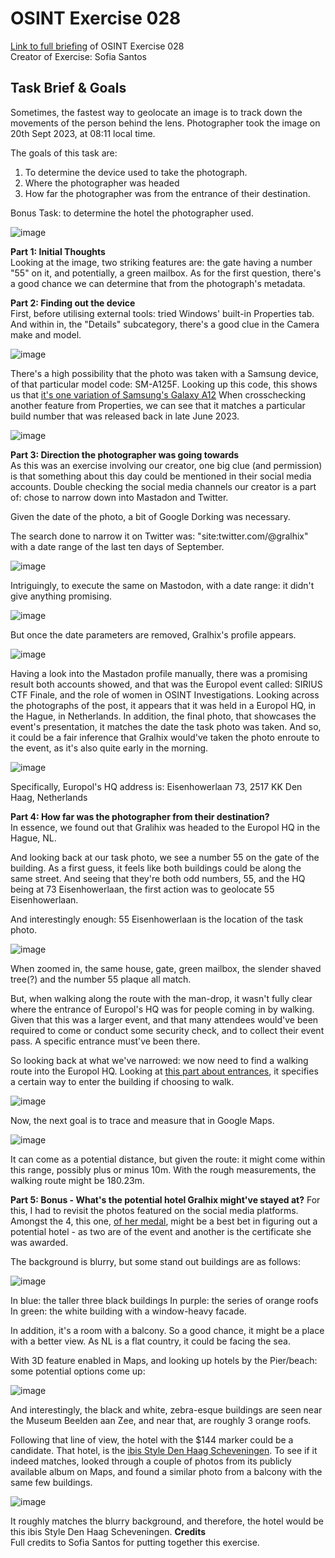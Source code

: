 # OSINT Exercise 028
[Link to full briefing](https://gralhix.com/list-of-osint-exercises/osint-exercise-028/) of OSINT Exercise 028 </br>
Creator of Exercise: Sofia Santos

## Task Brief & Goals
Sometimes, the fastest way to geolocate an image is to track down the movements of the person behind the lens. 
Photographer took the image on 20th Sept 2023, at 08:11 local time. 

The goals of this task are:
1. To determine the device used to take the photograph. 
2. Where the photographer was headed
3. How far the photographer was from the entrance of their destination. 

Bonus Task: to determine the hotel the photographer used. 

![image](osint_ex_28.jpg)

**Part 1: Initial Thoughts** </br>
Looking at the image, two striking features are: the gate having a number "55" on it, and potentially, a green mailbox. 
As for the first question, there's a good chance we can determine that from the photograph's metadata. 

**Part 2: Finding out the device**</br>
First, before utilising external tools: tried Windows' built-in Properties tab. And within in, the "Details" subcategory, there's a good clue in the Camera make and model. 

![image](ans_pics/part_one_device_type.jpg)

There's a high possibility that the photo was taken with a Samsung device, of that particular model code: SM-A125F. Looking up this code, this shows us that [it's one variation of Samsung's Galaxy A12](https://doc.samsungmobile.com/SM-A125F/MID/doc.html)
When crosschecking another feature from Properties, we can see that it matches a particular build number that was released back in late June 2023. 

![image](ans_pics/part_two_build_name.jpg)

**Part 3: Direction the photographer was going towards** </br>
As this was an exercise involving our creator, one big clue (and permission) is that something about this day could be mentioned in their social media accounts. 
Double checking the social media channels our creator is a part of: chose to narrow down into Mastadon and Twitter. 

Given the date of the photo, a bit of Google Dorking was necessary. 

The search done to narrow it on Twitter was: "site:twitter.com/@gralhix" with a date range of the last ten days of September. 

![image](ans_pics/part_three_twitter.jpg)

Intriguingly, to execute the same on Mastodon, with a date range: it didn't give anything promising. 

![image](ans_pics/part_four_no_result.jpg)

But once the date parameters are removed, Gralhix's profile appears. 

![image](ans_pics/part_four_mastadon.jpg)

Having a look into the Mastadon profile manually, there was a promising result both accounts showed, and that was the Europol event called: 
SIRIUS CTF Finale, and the role of women in OSINT Investigations. Looking across the photographs of the post, it appears that it was held in a Europol HQ, in the Hague, in Netherlands. 
In addition, the final photo, that showcases the event's presentation, it matches the date the task photo was taken. And so, it could be a fair inference that Gralhix would've taken the photo enroute to the event, as it's also quite early in the morning. </br>

![image](ans_pics/part_six_event_location.jpg)

Specifically, Europol's HQ address is: Eisenhowerlaan 73, 2517 KK Den Haag, Netherlands

**Part 4: How far was the photographer from their destination?** </br>
In essence, we found out that Gralihix was headed to the Europol HQ in the Hague, NL. 

And looking back at our task photo, we see a number 55 on the gate of the building. As a first guess, it feels like both buildings could be along the same street. 
And seeing that they're both odd numbers, 55, and the HQ being at 73 Eisenhowerlaan, the first action was to geolocate 55 Eisenhowerlaan. 

And interestingly enough: 55 Eisenhowerlaan is the location of the task photo. 

![image](ans_pics/part_seven_geolocating_task_photo.jpg)

When zoomed in, the same house, gate, green mailbox, the slender shaved tree(?) and the number 55 plaque all match. 

But, when walking along the route with the man-drop, it wasn't fully clear where the entrance of Europol's HQ was for people coming in by walking.
Given that this was a larger event, and that many attendees would've been required to come or conduct some security check, and to collect their event pass. 
A specific entrance must've been there. 

So looking back at what we've narrowed: we now need to find a walking route into the Europol HQ. Looking at [this part about entrances](https://www.europol.europa.eu/contact-us#:~:text=Building%20and%20Parking%20Entrances),
it specifies a certain way to enter the building if choosing to walk. 

![image](ans_pics/part_9_walking_route.jpg)

Now, the next goal is to trace and measure that in Google Maps. 

![image](ans_pics/part_ten_distance_potential.jpg)

It can come as a potential distance, but given the route: it might come within this range, possibly plus or minus 10m. 
With the rough measurements, the walking route might be 180.23m.

**Part 5: Bonus - What's the potential hotel Gralhix might've stayed at?**
For this, I had to revisit the photos featured on the social media platforms. Amongst the 4, this one, [of her medal](https://pbs.twimg.com/media/F6zCiJmW8AAUW3I?format=png&name=900x900), 
might be a best bet in figuring out a potential hotel - as two are of the event and another is the certificate she was awarded. 

The background is blurry, but some stand out buildings are as follows:

![image](ans_pics/medal_photo.jpg)

In blue: the taller three black buildings
In purple: the series of orange roofs 
In green: the white building with a window-heavy facade. 

In addition, it's a room with a balcony. So a good chance, it might be a place with a better view. As NL is a flat country, it could be facing the sea. 

With 3D feature enabled in Maps, and looking up hotels by the Pier/beach: some potential options come up:</br>

![image](ans_pics/part_11_hotels_by_the_sea.jpg)

And interestingly, the black and white, zebra-esque buildings are seen near the Museum Beelden aan Zee, and near that, are roughly 3 orange roofs. 

Following that line of view, the hotel with the $144 marker could be a candidate. That hotel, is the [ibis Style Den Haag Scheveningen](https://maps.app.goo.gl/NsHNVwdYwU1HGigQ7). 
To see if it indeed matches, looked through a couple of photos from its publicly available album on Maps, and found a similar photo from a balcony with the same few buildings. 

![image](ans_pics/hotel_balcony_photo.jpg)

It roughly matches the blurry background, and therefore, the hotel would be this ibis Style Den Haag Scheveningen.
**Credits** </br>
Full credits to Sofia Santos for putting together this exercise.